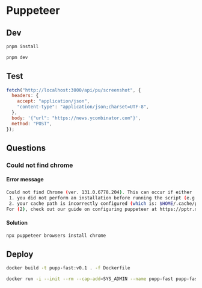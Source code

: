 # Puppeteer

## Dev

```bash
pnpm install

pnpm dev
```

## Test

```js
fetch("http://localhost:3000/api/pu/screenshot", {
  headers: {
    accept: "application/json",
    "content-type": "application/json;charset=UTF-8",
  },
  body: '{"url": "https://news.ycombinator.com"}',
  method: "POST",
});
```

## Questions

### Could not find chrome

#### Error message

```bash
Could not find Chrome (ver. 131.0.6778.204). This can occur if either
 1. you did not perform an installation before running the script (e.g. `npx puppeteer browsers install chrome`) or
 2. your cache path is incorrectly configured (which is: $HOME/.cache/puppeteer).
For (2), check out our guide on configuring puppeteer at https://pptr.dev/guides/configuration.
```

#### Solution

```bash
npx puppeteer browsers install chrome
```

## Deploy

```bash
docker build -t pupp-fast:v0.1 . -f Dockerfile

docker run -i --init --rm --cap-add=SYS_ADMIN --name pupp-fast pupp-fast:v0.1 -p 3000:3000
```